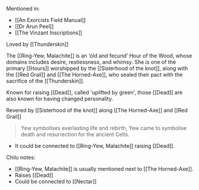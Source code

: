 Mentioned in:
- [[An Exorcists Field Manual]]
- [[Dr Arun Peel]]
- [[The Vinzant Inscriptions]]

Loved by [[Thunderskin]]

The [[Ring-Yew, Malachite]] is an ‘old and fecund’ Hour of the Wood, whose domains includes desire, restlessness, and whimsy. She is one of the primary [[Hours]] worshipped by the [[Sisterhood of the knot]], along with the [[Red Grail]] and [[The Horned-Axe]], who sealed their pact with the sacrifice of the [[Thunderskin]].

Known for raising [[Dead]], called 'uplifted by green', those [[Dead]] are also known for having changed personality.

Revered by [[Sisterhood of the knot]] along [[The Horned-Axe]] and [[Red Grail]]

> Yew symbolises everlasting life and rebirth, Yew came to symbolise death and resurrection for the ancient Celts.
- It could be connected to [[Ring-Yew, Malachite]] raising [[Dead]].

Chilu notes:
- [[Ring-Yew, Malachite]] is usually mentioned next to [[The Horned-Axe]].
- Raises [[Dead]]
- Could be connected to [[Nectar]]